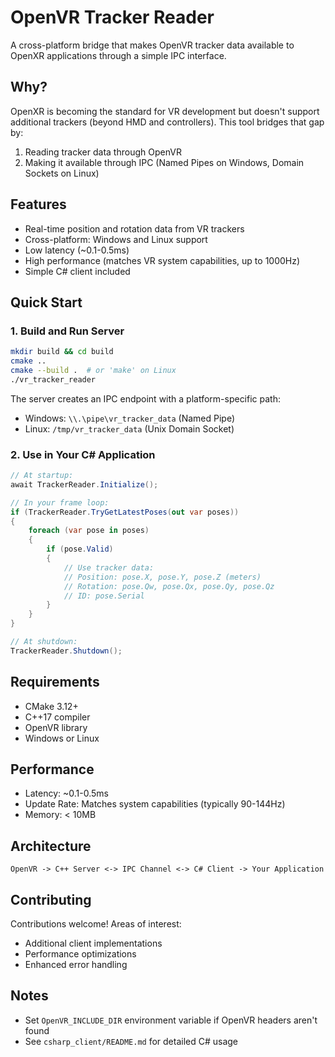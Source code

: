 # OpenVR Tracker Reader

A cross-platform bridge that makes OpenVR tracker data available to OpenXR applications through a simple IPC interface.

## Why?
OpenXR is becoming the standard for VR development but doesn't support additional trackers (beyond HMD and controllers). This tool bridges that gap by:
1. Reading tracker data through OpenVR
2. Making it available through IPC (Named Pipes on Windows, Domain Sockets on Linux)

## Features
- Real-time position and rotation data from VR trackers
- Cross-platform: Windows and Linux support
- Low latency (~0.1-0.5ms)
- High performance (matches VR system capabilities, up to 1000Hz)
- Simple C# client included

## Quick Start

### 1. Build and Run Server
```bash
mkdir build && cd build
cmake ..
cmake --build .  # or 'make' on Linux
./vr_tracker_reader
```

The server creates an IPC endpoint with a platform-specific path:
- Windows: `\\.\pipe\vr_tracker_data` (Named Pipe)
- Linux: `/tmp/vr_tracker_data` (Unix Domain Socket)

### 2. Use in Your C# Application
```csharp
// At startup:
await TrackerReader.Initialize();

// In your frame loop:
if (TrackerReader.TryGetLatestPoses(out var poses))
{
    foreach (var pose in poses)
    {
        if (pose.Valid)
        {
            // Use tracker data:
            // Position: pose.X, pose.Y, pose.Z (meters)
            // Rotation: pose.Qw, pose.Qx, pose.Qy, pose.Qz
            // ID: pose.Serial
        }
    }
}

// At shutdown:
TrackerReader.Shutdown();
```

## Requirements
- CMake 3.12+
- C++17 compiler
- OpenVR library
- Windows or Linux

## Performance
- Latency: ~0.1-0.5ms
- Update Rate: Matches system capabilities (typically 90-144Hz)
- Memory: < 10MB

## Architecture
```
OpenVR -> C++ Server <-> IPC Channel <-> C# Client -> Your Application
```

## Contributing
Contributions welcome! Areas of interest:
- Additional client implementations
- Performance optimizations
- Enhanced error handling

## Notes
- Set `OpenVR_INCLUDE_DIR` environment variable if OpenVR headers aren't found
- See `csharp_client/README.md` for detailed C# usage
